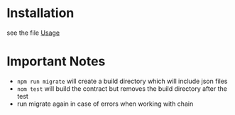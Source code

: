 # Installation
see the file [Usage](usage.md)


# Important Notes

- ``npm run migrate`` will create a build directory which will include json files
- ``nom test`` will build the contract but removes the build directory after the test
- run migrate again in case of errors when working with chain